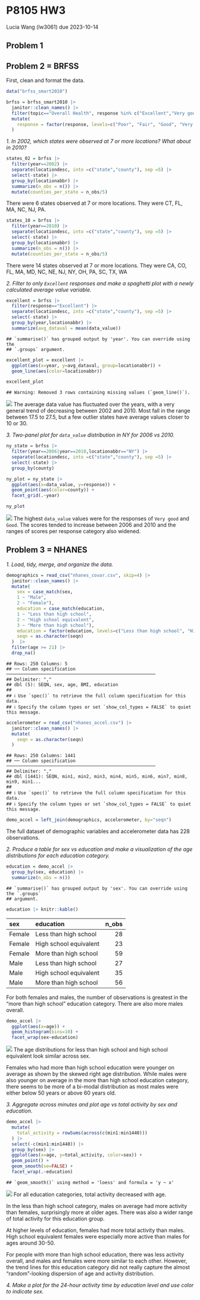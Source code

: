 P8105 HW3
================
Lucia Wang (lw3061)
due 2023-10-14

## Problem 1

## Problem 2 = BRFSS

First, clean and format the data.

``` r
data("brfss_smart2010")

brfss = brfss_smart2010 |>
  janitor::clean_names() |>
  filter(topic=="Overall Health", response %in% c("Excellent","Very good","Good","Fair","Poor")) |>
  mutate(
    response = factor(response, levels=c("Poor", "Fair", "Good", "Very good", "Excellent"))
  )
```

*1. In 2002, which states were observed at 7 or more locations? What
about in 2010?*

``` r
states_02 = brfss |>
  filter(year==2002) |>
  separate(locationdesc, into =c("state","county"), sep =5) |>
  select(-state) |>
  group_by(locationabbr) |>
  summarize(n_obs = n()) |>
  mutate(counties_per_state = n_obs/5)
```

There were 6 states observed at 7 or more locations. They were CT, FL,
MA, NC, NJ, PA.

``` r
states_10 = brfss |>
  filter(year==2010) |>
  separate(locationdesc, into =c("state","county"), sep =5) |>
  select(-state) |>
  group_by(locationabbr) |>
  summarize(n_obs = n()) |>
  mutate(counties_per_state = n_obs/5)
```

There were 14 states observed at 7 or more locations. They were CA, CO,
FL, MA, MD, NC, NE, NJ, NY, OH, PA, SC, TX, WA

*2. Filter to only `Excellent` responses and make a spaghetti plot with
a newly calculated average value variable.*

``` r
excellent = brfss |> 
  filter(response=="Excellent") |>
  separate(locationdesc, into =c("state","county"), sep =5) |>
  select(-state) |>
  group_by(year,locationabbr) |>
  summarize(avg_dataval = mean(data_value))
```

    ## `summarise()` has grouped output by 'year'. You can override using the
    ## `.groups` argument.

``` r
excellent_plot = excellent |> 
  ggplot(aes(x=year, y=avg_dataval, group=locationabbr)) + 
  geom_line(aes(color=locationabbr))

excellent_plot
```

    ## Warning: Removed 3 rows containing missing values (`geom_line()`).

![](p8105_hw3_lw3061_files/figure-gfm/unnamed-chunk-4-1.png)<!-- --> The
average data value has fluctuated over the years, with a very general
trend of decreasing between 2002 and 2010. Most fall in the range
between 17.5 to 27.5, but a few outlier states have average values
closer to 10 or 30.

*3. Two-panel plot for `data_value` distribution in NY for 2006 vs
2010.*

``` r
ny_state = brfss |>
  filter(year==2006|year==2010,locationabbr=="NY") |>
  separate(locationdesc, into =c("state","county"), sep =5) |>
  select(-state) |>
  group_by(county)

ny_plot = ny_state |>
  ggplot(aes(x=data_value, y=response)) +
  geom_point(aes(color=county)) +
  facet_grid(.~year)

ny_plot
```

![](p8105_hw3_lw3061_files/figure-gfm/unnamed-chunk-5-1.png)<!-- --> The
highest `data_value` values were for the responses of `Very good` and
`Good`. The scores tended to increase between 2006 and 2010 and the
ranges of scores per response category also widened.

## Problem 3 = NHANES

*1. Load, tidy, merge, and organize the data.*

``` r
demographics = read_csv("nhanes_covar.csv", skip=4) |>
  janitor::clean_names() |>
  mutate(
    sex = case_match(sex,
    1 ~ "Male",
    2 ~ "Female"),
    education = case_match(education,
    1 ~ "Less than high school",
    2 ~ "High school equivalent",
    3 ~ "More than high school"),
    education = factor(education, levels=c("Less than high school", "High school equivalent", "More than high school")),
    seqn = as.character(seqn)
  )  |>
  filter(age >= 21) |>
  drop_na()
```

    ## Rows: 250 Columns: 5
    ## ── Column specification ────────────────────────────────────────────────────────
    ## Delimiter: ","
    ## dbl (5): SEQN, sex, age, BMI, education
    ## 
    ## ℹ Use `spec()` to retrieve the full column specification for this data.
    ## ℹ Specify the column types or set `show_col_types = FALSE` to quiet this message.

``` r
accelerometer = read_csv("nhanes_accel.csv") |>
  janitor::clean_names() |>
  mutate(
    seqn = as.character(seqn)
  )
```

    ## Rows: 250 Columns: 1441
    ## ── Column specification ────────────────────────────────────────────────────────
    ## Delimiter: ","
    ## dbl (1441): SEQN, min1, min2, min3, min4, min5, min6, min7, min8, min9, min1...
    ## 
    ## ℹ Use `spec()` to retrieve the full column specification for this data.
    ## ℹ Specify the column types or set `show_col_types = FALSE` to quiet this message.

``` r
demo_accel = left_join(demographics, accelerometer, by="seqn")
```

The full dataset of demographic variables and accelerometer data has 228
observations.

*2. Produce a table for sex vs education and make a visualization of the
age distributions for each education category.*

``` r
education = demo_accel |>
  group_by(sex, education) |>
  summarize(n_obs = n())
```

    ## `summarise()` has grouped output by 'sex'. You can override using the `.groups`
    ## argument.

``` r
education |> knitr::kable()
```

| sex    | education              | n_obs |
|:-------|:-----------------------|------:|
| Female | Less than high school  |    28 |
| Female | High school equivalent |    23 |
| Female | More than high school  |    59 |
| Male   | Less than high school  |    27 |
| Male   | High school equivalent |    35 |
| Male   | More than high school  |    56 |

For both females and males, the number of observations is greatest in
the “more than high school” education category. There are also more
males overall.

``` r
demo_accel |>
  ggplot(aes(x=age)) +
  geom_histogram(bins=10) +
  facet_wrap(sex~education)
```

![](p8105_hw3_lw3061_files/figure-gfm/unnamed-chunk-8-1.png)<!-- --> The
age distributions for less than high school and high school equivalent
look similar across sex.

Females who had more than high school education were younger on average
as shown by the skewed right age distribution. While males were also
younger on average in the more than high school education category,
there seems to be more of a bi-modal distribution as most males were
either below 50 years or above 60 years old.

*3. Aggregate across minutes and plot age vs total activity by sex and
education.*

``` r
demo_accel |>
  mutate(
    total_activity = rowSums(across(c(min1:min1440)))
  ) |>
  select(-c(min1:min1440)) |>
  group_by(sex) |>
  ggplot(aes(x=age, y=total_activity, color=sex)) +
  geom_point() +
  geom_smooth(se=FALSE) +
  facet_wrap(.~education)
```

    ## `geom_smooth()` using method = 'loess' and formula = 'y ~ x'

![](p8105_hw3_lw3061_files/figure-gfm/unnamed-chunk-9-1.png)<!-- --> For
all education categories, total activity decreased with age.

In the less than high school category, males on average had more
activity than females, surprisingly more at older ages. There was also a
wider range of total activity for this education group.

At higher levels of education, females had more total activity than
males. High school equivalent females were especially more active than
males for ages around 30-50.

For people with more than high school education, there was less activity
overall, and males and females were more similar to each other. However,
the trend lines for this education category did not really capture the
almost “random”-looking dispersion of age and activity distribution.

*4. Make a plot for the 24-hour activity time by education level and use
color to indicate sex.*
